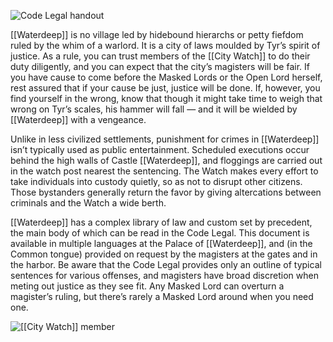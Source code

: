 ![Code Legal handout](https://www.dndbeyond.com/attachments/4/348/c002.png)

[[Waterdeep]] is no village led by hidebound hierarchs or petty fiefdom ruled by the whim of a warlord. It is a city of laws moulded by Tyr’s spirit of justice. As a rule, you can trust members of the [[City Watch]] to do their duty diligently, and you can expect that the city’s magisters will be fair. If you have cause to come before the Masked Lords or the Open Lord herself, rest assured that if your cause be just, justice will be done. If, however, you find yourself in the wrong, know that though it might take time to weigh that wrong on Tyr’s scales, his hammer will fall — and it will be wielded by [[Waterdeep]] with a vengeance.

Unlike in less civilized settlements, punishment for crimes in [[Waterdeep]] isn’t typically used as public entertainment. Scheduled executions occur behind the high walls of Castle [[Waterdeep]], and floggings are carried out in the watch post nearest the sentencing. The Watch makes every effort to take individuals into custody quietly, so as not to disrupt other citizens. Those bystanders generally return the favor by giving altercations between criminals and the Watch a wide berth.

[[Waterdeep]] has a complex library of law and custom set by precedent, the main body of which can be read in the Code Legal. This document is available in multiple languages at the Palace of [[Waterdeep]], and (in the Common tongue) provided on request by the magisters at the gates and in the harbor. Be aware that the Code Legal provides only an outline of typical sentences for various offenses, and magisters have broad discretion when meting out justice as they see fit. Any Masked Lord can overturn a magister’s ruling, but there’s rarely a Masked Lord around when you need one.

![[[City Watch]] member](https://www.dndbeyond.com/attachments/thumbnails/4/337/850/569/9003.png)